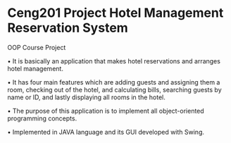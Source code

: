 # Ceng201 Project Hotel Management Reservation System
OOP Course Project

• It is basically an application that makes hotel reservations and arranges hotel management.

• It has four main features which are adding guests and assigning them a room, checking out of the hotel,
and calculating bills, searching guests by name or ID, and lastly displaying all rooms in the hotel.

• The purpose of this application is to implement all object-oriented programming concepts.

• Implemented in JAVA language and its GUI developed with Swing.
